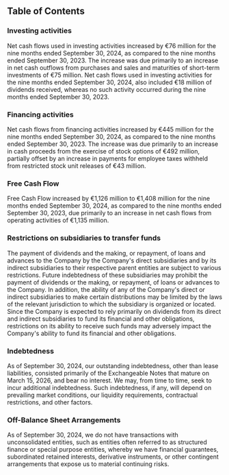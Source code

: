## Table of Contents

### Investing activities

Net cash flows used in investing activities increased by €76 million for the nine months ended September 30, 2024, as compared to the nine months ended September 30, 2023. The increase was due primarily to an increase in net cash outflows from purchases and sales and maturities of short-term investments of €75 million. Net cash flows used in investing activities for the nine months ended September 30, 2024, also included €18 million of dividends received, whereas no such activity occurred during the nine months ended September 30, 2023.

### Financing activities

Net cash flows from financing activities increased by €445 million for the nine months ended September 30, 2024, as compared to the nine months ended September 30, 2023. The increase was due primarily to an increase in cash proceeds from the exercise of stock options of €492 million, partially offset by an increase in payments for employee taxes withheld from restricted stock unit releases of €43 million.

### Free Cash Flow

Free Cash Flow increased by €1,126 million to €1,408 million for the nine months ended September 30, 2024, as compared to the nine months ended September 30, 2023, due primarily to an increase in net cash flows from operating activities of €1,135 million.

### Restrictions on subsidiaries to transfer funds

The payment of dividends and the making, or repayment, of loans and advances to the Company by the Company's direct subsidiaries and by its indirect subsidiaries to their respective parent entities are subject to various restrictions. Future indebtedness of these subsidiaries may prohibit the payment of dividends or the making, or repayment, of loans or advances to the Company. In addition, the ability of any of the Company's direct or indirect subsidiaries to make certain distributions may be limited by the laws of the relevant jurisdiction to which the subsidiary is organized or located. Since the Company is expected to rely primarily on dividends from its direct and indirect subsidiaries to fund its financial and other obligations, restrictions on its ability to receive such funds may adversely impact the Company's ability to fund its financial and other obligations.

### Indebtedness

As of September 30, 2024, our outstanding indebtedness, other than lease liabilities, consisted primarily of the Exchangeable Notes that mature on March 15, 2026, and bear no interest. We may, from time to time, seek to incur additional indebtedness. Such indebtedness, if any, will depend on prevailing market conditions, our liquidity requirements, contractual restrictions, and other factors.

### Off-Balance Sheet Arrangements

As of September 30, 2024, we do not have transactions with unconsolidated entities, such as entities often referred to as structured finance or special purpose entities, whereby we have financial guarantees, subordinated retained interests, derivative instruments, or other contingent arrangements that expose us to material continuing risks.